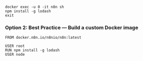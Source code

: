 ```
docker exec -u 0 -it n8n sh
npm install -g lodash
exit
```

### Option 2: Best Practice — Build a custom Docker image

```
FROM docker.n8n.io/n8nio/n8n:latest

USER root
RUN npm install -g lodash
USER node
```
